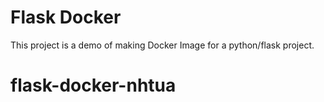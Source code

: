# Flask Docker

This project is a demo of making Docker Image for a python/flask project.
# flask-docker-nhtua
